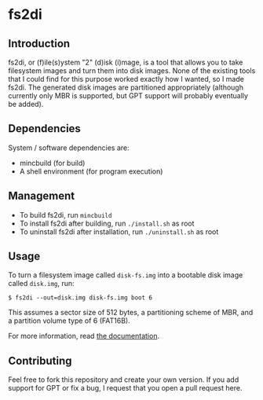 # fs2di

## Introduction

fs2di, or (f)ile(s)ystem "2" (d)isk (i)mage, is a tool that allows you to take
filesystem images and turn them into disk images. None of the existing tools
that I could find for this purpose worked exactly how I wanted, so I made fs2di.
The generated disk images are partitioned appropriately (although currently only
MBR is supported, but GPT support will probably eventually be added).

## Dependencies

System / software dependencies are:

* mincbuild (for build)
* A shell environment (for program execution)

## Management

* To build fs2di, run `mincbuild`
* To install fs2di after building, run `./install.sh` as root
* To uninstall fs2di after installation, run `./uninstall.sh` as root

## Usage

To turn a filesystem image called `disk-fs.img` into a bootable disk image
called `disk.img`, run:

```
$ fs2di --out=disk.img disk-fs.img boot 6
```

This assumes a sector size of 512 bytes, a partitioning scheme of MBR, and a
partition volume type of 6 (FAT16B).

For more information, read [the documentation](https://tirimid.net/software/fs2di.html).

## Contributing

Feel free to fork this repository and create your own version. If you add
support for GPT or fix a bug, I request that you open a pull request here.

